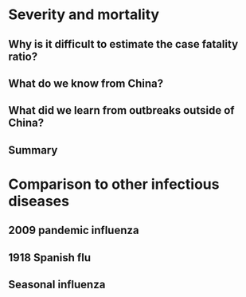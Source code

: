 # Severity and mortality

## Why is it difficult to estimate the case fatality ratio?
## What do we know from China?
## What did we learn from outbreaks outside of China?
## Summary

# Comparison to other infectious diseases
## 2009 pandemic influenza
## 1918 Spanish flu
## Seasonal influenza
